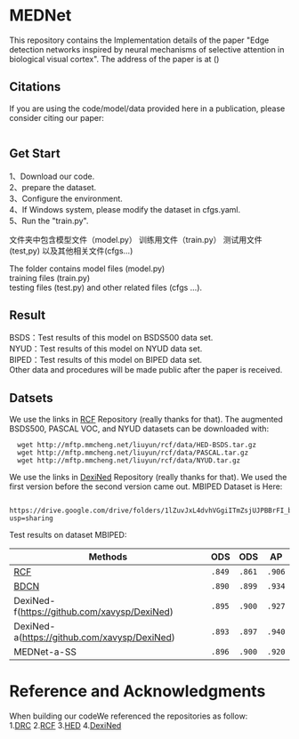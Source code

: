 # MEDNet

This repository contains the Implementation details of the paper "Edge detection networks inspired by neural mechanisms of selective attention in biological visual cortex".
The address of the paper is at ()

## Citations
If you are using the code/model/data provided here in a publication, please consider citing our paper:
```

```
## Get Start
1、Download our code.<br/>
2、prepare the dataset.<br/>
3、Configure the environment.<br/>
4、If Windows system, please modify the dataset in cfgs.yaml.<br/>
5、Run the "train.py".<br/>

文件夹中包含模型文件（model.py）
训练用文件（train.py）
测试用文件(test,py)
以及其他相关文件(cfgs...)

The folder contains model files (model.py)<br/>
training files (train.py)<br/>
testing files (test.py) and other related files (cfgs ...). 
## Result
BSDS：Test results of this model on BSDS500 data set.<br>
NYUD：Test results of this model on NYUD data set.<br>
BIPED：Test results of this model on BIPED data set.<br>
Other data and procedures will be made public after the paper is received.

## Datsets
We use the links in [RCF](https://github.com/yun-liu/rcf) Repository (really thanks for that).
The augmented BSDS500, PASCAL VOC, and NYUD datasets can be downloaded with:<br/>
```
  wget http://mftp.mmcheng.net/liuyun/rcf/data/HED-BSDS.tar.gz
  wget http://mftp.mmcheng.net/liuyun/rcf/data/PASCAL.tar.gz
  wget http://mftp.mmcheng.net/liuyun/rcf/data/NYUD.tar.gz
```

We use the links in [DexiNed](https://github.com/xavysp/DexiNed) Repository (really thanks for that).
We used the first version before the second version came out.
MBIPED Dataset is Here:
```
	https://drive.google.com/drive/folders/1lZuvJxL4dvhVGgiITmZsjUJPBBrFI_bM?usp=sharing
```

Test results on dataset MBIPED:
<center>

|     Methods    |    ODS   |    ODS   |    AP    |
| -------------- | ---------| -------- | -------- |
| [RCF](https://github.com/yun-liu/rcf)      | `.849` | `.861` | `.906` |
| [BDCN](https://github.com/pkuCactus/BDCN)     | `.890` | `.899` | `.934` |
| DexiNed-f(https://github.com/xavysp/DexiNed)| `.895` | `.900` | `.927` |
| DexiNed-a(https://github.com/xavysp/DexiNed)| `.893` | `.897` | `.940` |
| MEDNet-a-SS| `.896` | `.900` | `.920` |

</center>

# Reference and Acknowledgments
When building our codeWe referenced the repositories as follow:<br/>
1.[DRC](https://github.com/cyj5030/DRC-Release)
2.[RCF](https://github.com/yun-liu/rcf)
3.[HED](https://github.com/xwjabc/hed)
4.[DexiNed](https://github.com/xavysp/DexiNed)